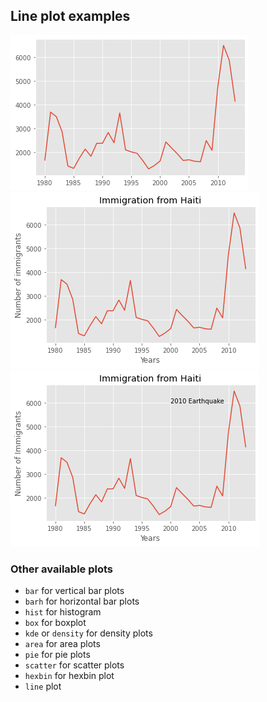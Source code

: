 ## Line plot examples

![Line plot](/img/week_1/line_plot.png "Line plot") <br>
![Line plot with labels](/img/week_1/line_plot_with_labels.png "Line plot with labels") <br>
![Line plot with highlighted data point](/img/week_1/line_plot_with_highlighting.png "Line plot with highlighted data point")

### Other available plots

* `bar` for vertical bar plots
* `barh` for horizontal bar plots
* `hist` for histogram
* `box` for boxplot
* `kde` or `density` for density plots
* `area` for area plots
* `pie` for pie plots
* `scatter` for scatter plots
* `hexbin` for hexbin plot
* `line` plot